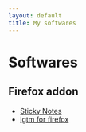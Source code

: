 ```yaml
---
layout: default
title: My softwares
---
```

# Softwares

## Firefox addon
* [Sticky Notes](https://addons.mozilla.org/ja/firefox/addon/sticky-notes/)
* [lgtm for firefox](https://addons.mozilla.org/ja/firefox/addon/lgtm-for-firefox/)
